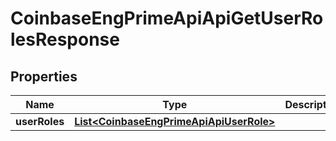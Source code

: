 
# CoinbaseEngPrimeApiApiGetUserRolesResponse

## Properties
Name | Type | Description | Notes
------------ | ------------- | ------------- | -------------
**userRoles** | [**List&lt;CoinbaseEngPrimeApiApiUserRole&gt;**](CoinbaseEngPrimeApiApiUserRole.md) |  | 



